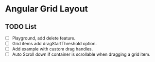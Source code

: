 # Angular Grid Layout

## TODO List

- [ ] Playground, add delete feature.
- [ ] Grid items add dragStartThreshold option.
- [ ] Add example with custom drag handles.
- [ ] Auto Scroll down if container is scrollable when dragging a grid item.
